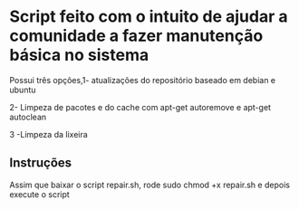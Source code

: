 <h1>Script feito com o intuito de ajudar a comunidade a fazer manutenção básica no sistema</h1>

<p>Possui três opções,1- atualizações do repositório baseado em debian e ubuntu</p>
<p>2- Limpeza de pacotes e do cache com apt-get autoremove e apt-get autoclean</p>
<p>3 -Limpeza da lixeira</p>

<h2>Instruções</h2>
<p>Assim que baixar o script repair.sh, rode sudo chmod +x repair.sh e depois execute o script</p>